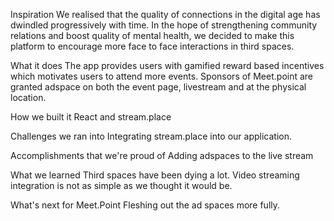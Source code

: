 Inspiration
We realised that the quality of connections in the digital age has dwindled progressively with time. In the hope of strengthening community relations and boost quality of mental health, we decided to make this platform to encourage more face to face interactions in third spaces.

What it does
The app provides users with gamified reward based incentives which motivates users to attend more events. Sponsors of Meet.point are granted adspace on both the event page, livestream and at the physical location.

How we built it
React and stream.place

Challenges we ran into
Integrating stream.place into our application.

Accomplishments that we're proud of
Adding adspaces to the live stream

What we learned
Third spaces have been dying a lot. Video streaming integration is not as simple as we thought it would be.

What's next for Meet.Point
Fleshing out the ad spaces more fully.

